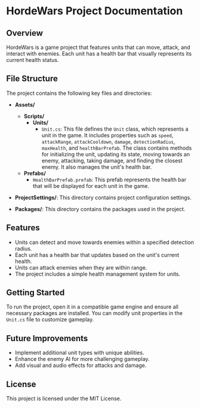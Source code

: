 # HordeWars Project Documentation

## Overview
HordeWars is a game project that features units that can move, attack, and interact with enemies. Each unit has a health bar that visually represents its current health status.

## File Structure
The project contains the following key files and directories:

- **Assets/**
  - **Scripts/**
    - **Units/**
      - `Unit.cs`: This file defines the `Unit` class, which represents a unit in the game. It includes properties such as `speed`, `attackRange`, `attackCooldown`, `damage`, `detectionRadius`, `maxHealth`, and `healthBarPrefab`. The class contains methods for initializing the unit, updating its state, moving towards an enemy, attacking, taking damage, and finding the closest enemy. It also manages the unit's health bar.
  - **Prefabs/**
    - `HealthBarPrefab.prefab`: This prefab represents the health bar that will be displayed for each unit in the game.

- **ProjectSettings/**: This directory contains project configuration settings.

- **Packages/**: This directory contains the packages used in the project.

## Features
- Units can detect and move towards enemies within a specified detection radius.
- Each unit has a health bar that updates based on the unit's current health.
- Units can attack enemies when they are within range.
- The project includes a simple health management system for units.

## Getting Started
To run the project, open it in a compatible game engine and ensure all necessary packages are installed. You can modify unit properties in the `Unit.cs` file to customize gameplay.

## Future Improvements
- Implement additional unit types with unique abilities.
- Enhance the enemy AI for more challenging gameplay.
- Add visual and audio effects for attacks and damage.

## License
This project is licensed under the MIT License.